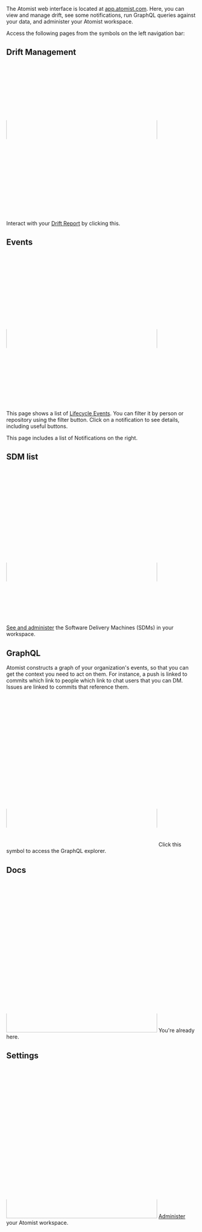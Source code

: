
The Atomist web interface is located at [app.atomist.com](https://app.atomist.com). Here,
you can view and manage drift, see some notifications, run GraphQL queries against your data, and administer your
Atomist workspace.

Access the following pages from the symbols on the left navigation bar:

## Drift Management

<img src="../img/leftnav.jpg" height=400px style="
    clip-path: inset(150px 0px 200px 0px);
" float="left">

 Interact with your [Drift Report](drift-report.md) by clicking this.

## Events

<img src="../img/leftnav.jpg" height=400px style="
    clip-path: inset(200px 0px 150px 0px);
" float="left">

This page shows a list of [Lifecycle Events](lifecycle.md). You can filter it by person or repository using the filter button. Click on a notification to see details, including useful buttons.

This page includes a list of Notifications on the right.

## SDM list
<img src="../img/leftnav.jpg" height=400px style="
    clip-path: inset(250px 0px 100px 0px);
" float="left">

[See and administer](sdm-list.md) the Software Delivery Machines (SDMs) in your workspace.

## GraphQL

Atomist constructs a graph of your organization's events, so that you can get the context you need to act on them. For instance, a push is linked to commits which link to people which link to chat users that you can DM. Issues are linked to commits that reference them.

<img src="../img/leftnav.jpg" height=400px style="
    clip-path: inset(300px 0px 50px 0px);
" float="left">
 Click this symbol to access the GraphQL explorer.

## Docs

<img src="../img/leftnav.jpg" height=400px style="
    clip-path: inset(350px 0px 0px 0px);
" float="left">
You're already here.

## Settings

<img src="../img/leftnav.jpg" height=400px style="
    clip-path: inset(350px 0px 0px 0px);
" float="left">
[Administer](admin) your Atomist workspace.
